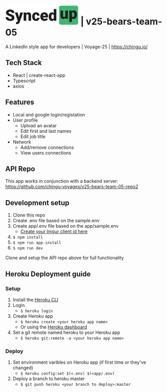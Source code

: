 # ![SyncedUp](./assets/logodark.svg) | v25-bears-team-05
A LinkedIn style app for developers | Voyage-25 | https://chingu.io/

## Tech Stack
- React | create-react-app
- Typescript
- axios
## Features
- Local and google login/registation
- User profile 
  - Upload an avatar
  - Edit first and last names
  - Edit job title
- Network
  - Add/remove connections
  - View users connections

## API Repo
This app works in conjunction with a backend server: https://github.com/chingu-voyages/v25-bears-team-05-repo2
## Development setup
1. Clone this repo
1. Create .env file based on the sample.env 
1. Create app/.env file based on the app/sample.env 
    - [Create your Imgur client id here](https://api.imgur.com/oauth2/addclient)
1. `$ npm install`
1. `$ npm run app-install`
1. `$ npm run dev`

Clone and setup the API repo above for full functionality 

## Heroku Deployment guide
### Setup
1. Install the [Heroku CLI](https://devcenter.heroku.com/articles/heroku-cli)
1. Login
    - `$ heroku login`
1. Create Heroku app 
    - `$ heroku create <your heroku app name>`
    - Or using the [Heroku dashboard](https://dashboard.heroku.com/)
1. Set a git remote named heroku to your Heroku app
    - `$ heroku git:remote -a <your heroku app name>`

### Deploy
1. Set environment varibles on Heroku app (if first time or they've changed)
    - `$ heroku config:set $(<.env) $(<app/.env)`
1. Deploy a branch to heroku master
    - `$ git push heroku <your branch to deploy>:master`
